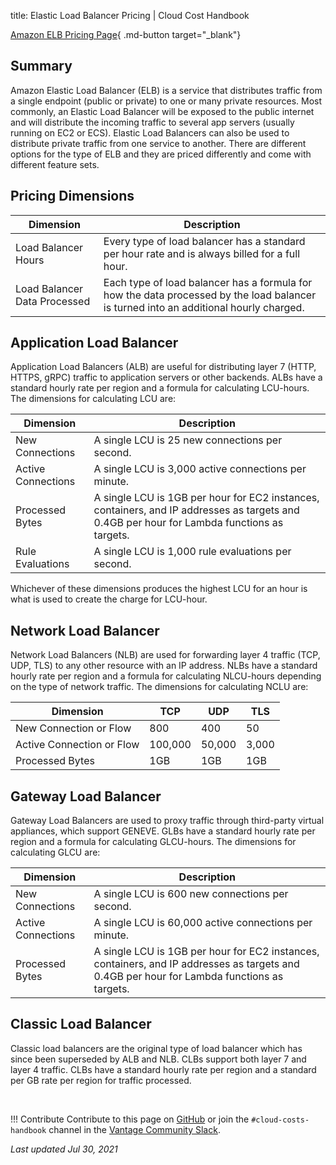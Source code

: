 title: Elastic Load Balancer Pricing | Cloud Cost Handbook

[Amazon ELB Pricing Page](https://aws.amazon.com/elasticloadbalancing/pricing/){ .md-button target="_blank"}

## Summary

Amazon Elastic Load Balancer (ELB) is a service that distributes traffic from a single endpoint (public or private) to one or many private resources. Most commonly, an Elastic Load Balancer will be exposed to the public internet and will distribute the incoming traffic to several app servers (usually running on EC2 or ECS). Elastic Load Balancers can also be used to distribute private traffic from one service to another. There are different options for the type of ELB and they are priced differently and come with different feature sets.

## Pricing Dimensions

| Dimension | Description |
| -- | -- |
| Load Balancer Hours | Every type of load balancer has a standard per hour rate and is always billed for a full hour. |
| Load Balancer Data Processed | Each type of load balancer has a formula for how the data processed by the load balancer is turned into an additional hourly charged. |

## Application Load Balancer
Application Load Balancers (ALB) are useful for distributing layer 7 (HTTP, HTTPS, gRPC) traffic to application servers or other backends. ALBs have a standard hourly rate per region and a formula for calculating LCU-hours. The dimensions for calculating LCU are:

| Dimension | Description |
| ---------- | -- |
| New Connections | A single LCU is 25 new connections per second. |
| Active Connections | A single LCU is 3,000 active connections per minute. |
| Processed Bytes | A single LCU is 1GB per hour for EC2 instances, containers, and IP addresses as targets and 0.4GB per hour for Lambda functions as targets. |
| Rule Evaluations | A single LCU is 1,000 rule evaluations per second. |

Whichever of these dimensions produces the highest LCU for an hour is what is used to create the charge for LCU-hour.

## Network Load Balancer
Network Load Balancers (NLB) are used for forwarding layer 4 traffic (TCP, UDP, TLS) to any other resource with an IP address. NLBs have a standard hourly rate per region and a formula for calculating NLCU-hours depending on the type of network traffic. The dimensions for calculating NCLU are:

| Dimension   | TCP         | UDP | TLS |
| ----------- | ----------- |-----|-----|
| New Connection or Flow | 800 | 400 | 50 |
| Active Connection or Flow | 100,000 | 50,000 | 3,000 |
| Processed Bytes | 1GB | 1GB | 1GB |
 

## Gateway Load Balancer
Gateway Load Balancers are used to proxy traffic through third-party virtual appliances, which support GENEVE. GLBs have a standard hourly rate per region and a formula for calculating GLCU-hours. The dimensions for calculating GLCU are:

| Dimension | Description |
| ---------- | -- |
| New Connections | A single LCU is 600 new connections per second. |
| Active Connections | A single LCU is 60,000 active connections per minute. |
| Processed Bytes | A single LCU is 1GB per hour for EC2 instances, containers, and IP addresses as targets and 0.4GB per hour for Lambda functions as targets. |

## Classic Load Balancer
Classic load balancers are the original type of load balancer which has since been superseded by ALB and NLB. CLBs support both layer 7 and layer 4 traffic. CLBs have a standard hourly rate per region and a standard per GB rate per region for traffic processed. 

<br/>

!!! Contribute
    Contribute to this page on [GitHub](https://github.com/vantage-sh/handbook) or join the `#cloud-costs-handbook` channel in the [Vantage Community Slack](https://vantage.sh/slack).

_Last updated Jul 30, 2021_
